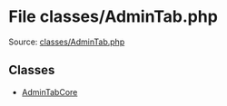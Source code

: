 File classes/AdminTab.php
=========

Source: [classes/AdminTab.php](https://github.com/PrestaShop/PrestaShop/blob/1.6.1.0/classes/AdminTab.php)


Classes
-------

* [AdminTabCore](class.AdminTabCore.md)

